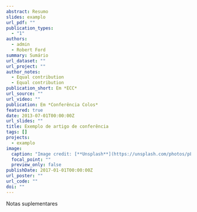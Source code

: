 ```yaml
---
abstract: Resumo
slides: examplo
url_pdf: ""
publication_types:
  - "1"
authors:
  - admin
  - Robert Ford
summary: Sumário
url_dataset: ""
url_project: ""
author_notes:
  - Equal contribution
  - Equal contribution
publication_short: Em *ECC*
url_source: ""
url_video: ""
publication: Em *Conferência Colos*
featured: true
date: 2013-07-01T00:00:00Z
url_slides: ""
title: Exemplo de artigo de conferência
tags: []
projects:
  - examplo
image:
  caption: "Image credit: [**Unsplash**](https://unsplash.com/photos/pLCdAaMFLTE)"
  focal_point: ""
  preview_only: false
publishDate: 2017-01-01T00:00:00Z
url_poster: ""
url_code: ""
doi: ""
---
```

Notas suplementares
